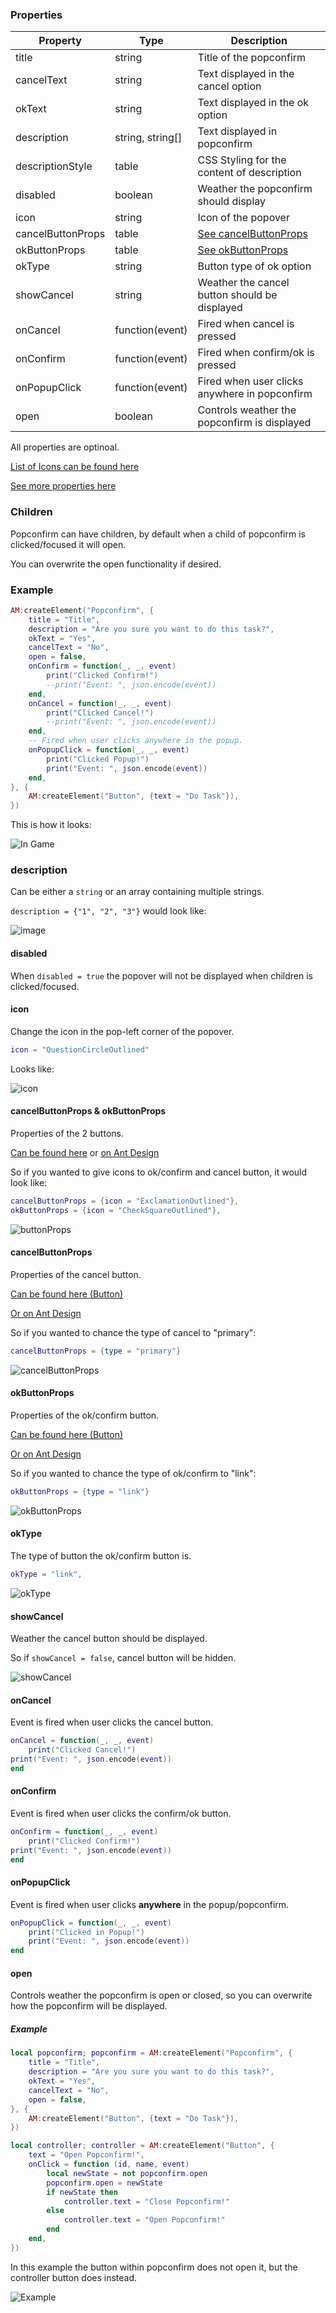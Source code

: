 ### Properties
| Property          | Type            | Description                                   |
|-                  |-                |-                                              |
| title             | string          | Title of the popconfirm                       |
| cancelText        | string          | Text displayed in the cancel option           |
| okText            | string          | Text displayed in the ok option               |
| description       | string, string[]| Text displayed in popconfirm                  |
| descriptionStyle  | table           | CSS Styling for the content of description    |
| disabled          | boolean         | Weather the popconfirm should display         |
| icon              | string          | Icon of the popover                           |
| cancelButtonProps | table           | [See cancelButtonProps](#cancelbuttonprops)   |
| okButtonProps     | table           | [See okButtonProps](#okbuttonProps)           |
| okType            | string          | Button type of ok option                      |
| showCancel        | string          | Weather the cancel button should be displayed |
| onCancel          | function(event) | Fired when cancel is pressed                  |
| onConfirm         | function(event) | Fired when confirm/ok is pressed              |
| onPopupClick      | function(event) | Fired when user clicks anywhere in popconfirm |
| open              | boolean         | Controls weather the popconfirm is displayed  |
All properties are optinoal.<p/>
[List of Icons can be found here](https://ant.design/components/icon)<p/>
[See more properties here](https://ant.design/components/popconfirm)

### Children
Popconfirm can have children, by default when a child of popconfirm is clicked/focused it will open.<p/>
You can overwrite the open functionality if desired.

### Example

```lua
AM:createElement("Popconfirm", {
    title = "Title",
    description = "Are you sure you want to do this task?",
    okText = "Yes",
    cancelText = "No",
    open = false,
    onConfirm = function(_, _, event)
        print("Clicked Confirm!")
        --print("Event: ", json.encode(event))
    end,
    onCancel = function(_, _, event)
        print("Clicked Cancel!")
        --print("Event: ", json.encode(event))
    end,
    -- Fired when user clicks anywhere in the popup.
    onPopupClick = function(_, _, event)
        print("Clicked Popup!")
        print("Event: ", json.encode(event))
    end,
}, {
    AM:createElement("Button", {text = "Do Task"}),
})
```
This is how it looks:<p/>
![In Game](https://i.imgur.com/aTniwGT.png)

### description
Can be either a `string` or an array containing multiple strings.<p/>
`description = {"1", "2", "3"}` would look like:<p/>
![image](https://i.imgur.com/8mDCFfd.png)

#### disabled
When `disabled = true` the popover will not be displayed when children is clicked/focused.

#### icon
Change the icon in the pop-left corner of the popover.<p/>
```lua
icon = "QuestionCircleOutlined"
```
Looks like: <p/>
![icon](https://i.imgur.com/aClMjp9.png)

#### cancelButtonProps & okButtonProps
Properties of the 2 buttons.<p/>
[Can be found here](Button.md) or [on Ant Design](https://ant.design/components/button#api)<p/>
So if you wanted to give icons to ok/confirm and cancel button, it would look like:<p/>
```lua
cancelButtonProps = {icon = "ExclamationOutlined"},
okButtonProps = {icon = "CheckSquareOutlined"},
```
![buttonProps](https://i.imgur.com/1ysJ1rU.png)

#### cancelButtonProps
Properties of the cancel button.<p/>
[Can be found here (Button)](Button.md)<p/>
[Or on Ant Design](https://ant.design/components/button#api)<p/>
So if you wanted to chance the type of cancel to "primary":<p/>
```lua
cancelButtonProps = {type = "primary"}
```
![cancelButtonProps](https://i.imgur.com/MFbhHTL.png)

#### okButtonProps
Properties of the ok/confirm button.<p/>
[Can be found here (Button)](Button.md)<p/>
[Or on Ant Design](https://ant.design/components/button#api)<p/>
So if you wanted to chance the type of ok/confirm to "link":<p/>
```lua
okButtonProps = {type = "link"}
```
![okButtonProps](https://i.imgur.com/mGEYya0.png)

#### okType
The type of button the ok/confirm button is.<p/>
```lua
okType = "link",
```
![okType](https://i.imgur.com/XxLr8lx.png)

#### showCancel
Weather the cancel button should be displayed.<p/>
So if `showCancel = false`, cancel button will be hidden.<p/>
![showCancel](https://i.imgur.com/3u7hu0G.png)

#### onCancel
Event is fired when user clicks the cancel button.
```lua
onCancel = function(_, _, event)
    print("Clicked Cancel!")
print("Event: ", json.encode(event))
end
```

#### onConfirm
Event is fired when user clicks the confirm/ok button.
```lua
onConfirm = function(_, _, event)
    print("Clicked Confirm!")
print("Event: ", json.encode(event))
end
```

#### onPopupClick
Event is fired when user clicks __anywhere__ in the popup/popconfirm.
```lua
onPopupClick = function(_, _, event)
    print("Clicked in Popup!")
    print("Event: ", json.encode(event))
end
```

#### open
Controls weather the popconfirm is open or closed, so you can overwrite how the popconfirm will be displayed.

##### Example
```lua
local popconfirm; popconfirm = AM:createElement("Popconfirm", {
    title = "Title",
    description = "Are you sure you want to do this task?",
    okText = "Yes",
    cancelText = "No",
    open = false,
}, {
    AM:createElement("Button", {text = "Do Task"}),
})

local controller; controller = AM:createElement("Button", {
    text = "Open Popconfirm!",
    onClick = function (id, name, event)
        local newState = not popconfirm.open
        popconfirm.open = newState
        if newState then
            controller.text = "Close Popconfirm!"
        else
            controller.text = "Open Popconfirm!"
        end
    end,
})
```
In this example the button within popconfirm does not open it, but the controller button does instead.<p/>
![Example](https://i.imgur.com/sIAN6WO.gif)